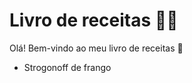 # Livro de receitas :man_cook:

Olá! Bem-vindo ao meu livro de receitas :cookie:

- Strogonoff de frango